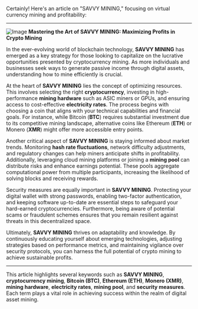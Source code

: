 Certainly! Here's an article on "SAVVY MINING," focusing on virtual currency mining and profitability:

---
![Image](https://github.com/user-attachments/assets/ee3e4d1e-b4d6-4e0a-a1be-3e228a5df663)
**Mastering the Art of SAVVY MINING: Maximizing Profits in Crypto Mining**

In the ever-evolving world of blockchain technology, **SAVVY MINING** has emerged as a key strategy for those looking to capitalize on the lucrative opportunities presented by cryptocurrency mining. As more individuals and businesses seek ways to generate passive income through digital assets, understanding how to mine efficiently is crucial.

At the heart of **SAVVY MINING** lies the concept of optimizing resources. This involves selecting the right **cryptocurrency**, investing in high-performance **mining hardware** such as ASIC miners or GPUs, and ensuring access to cost-effective **electricity rates**. The process begins with choosing a coin that aligns with your technical capabilities and financial goals. For instance, while Bitcoin (**BTC**) requires substantial investment due to its competitive mining landscape, alternative coins like Ethereum (**ETH**) or Monero (**XMR**) might offer more accessible entry points.

Another critical aspect of **SAVVY MINING** is staying informed about market trends. Monitoring **hash rate fluctuations**, network difficulty adjustments, and regulatory changes can help miners anticipate shifts in profitability. Additionally, leveraging cloud mining platforms or joining a **mining pool** can distribute risks and enhance earnings potential. These pools aggregate computational power from multiple participants, increasing the likelihood of solving blocks and receiving rewards.

Security measures are equally important in **SAVVY MINING**. Protecting your digital wallet with strong passwords, enabling two-factor authentication, and keeping software up-to-date are essential steps to safeguard your hard-earned cryptocurrencies. Furthermore, being aware of potential scams or fraudulent schemes ensures that you remain resilient against threats in this decentralized space.

Ultimately, **SAVVY MINING** thrives on adaptability and knowledge. By continuously educating yourself about emerging technologies, adjusting strategies based on performance metrics, and maintaining vigilance over security protocols, you can harness the full potential of crypto mining to achieve sustainable profits.

---

This article highlights several keywords such as **SAVVY MINING**, **cryptocurrency mining**, **Bitcoin (BTC)**, **Ethereum (ETH)**, **Monero (XMR)**, **mining hardware**, **electricity rates**, **mining pool**, and **security measures**. Each term plays a vital role in achieving success within the realm of digital asset mining.
